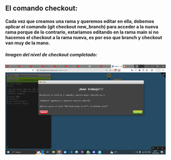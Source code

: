 ## El comando checkout:

#### Cada vez que creamos una rama y queremos editar en ella, debemos aplicar el comando (git checkout new_branch) para acceder a la nueva rama porque de lo contrario, estariamos editando en la rama main si no hacemos el checkout a la rama nueva, es por eso que branch y checkout van muy de la mano.

##### Imagen del nivel de checkout completado:
![Imagen del juego](/Captures/003.png)